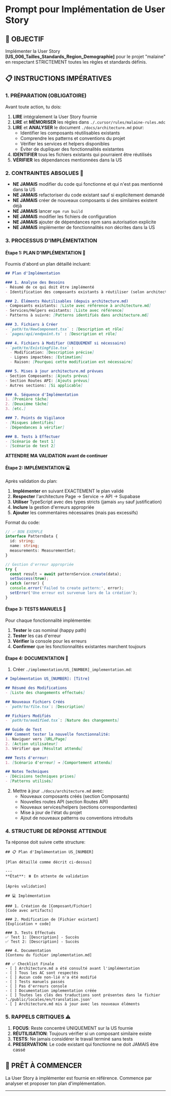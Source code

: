 # Prompt pour Implémentation de User Story

## 🎯 OBJECTIF
Implémenter la User Story **[US_006_Tailles_Standards_Region_Demographie]** pour le projet "malaine" en respectant STRICTEMENT toutes les règles et standards définis.

## 📋 INSTRUCTIONS IMPÉRATIVES

### 1. PRÉPARATION (OBLIGATOIRE)
Avant toute action, tu dois:
1. **LIRE** intégralement la User Story fournie
2. **LIRE** et **MÉMORISER** les règles dans `./.cursor/rules/malaine-rules.mdc`
3. **LIRE** et **ANALYSER** le document `./docs/architecture.md` pour:
   - Identifier les composants réutilisables existants
   - Comprendre les patterns et conventions du projet
   - Vérifier les services et helpers disponibles
   - Éviter de dupliquer des fonctionnalités existantes
4. **IDENTIFIER** tous les fichiers existants qui pourraient être réutilisés
5. **VÉRIFIER** les dépendances mentionnées dans la US

### 2. CONTRAINTES ABSOLUES 🚫
- **NE JAMAIS** modifier du code qui fonctionne et qui n'est pas mentionné dans la US
- **NE JAMAIS** refactoriser du code existant sauf si explicitement demandé
- **NE JAMAIS** créer de nouveaux composants si des similaires existent déjà
- **NE JAMAIS** lancer `npm run build` 
- **NE JAMAIS** modifier les fichiers de configuration
- **NE JAMAIS** ajouter de dépendances npm sans autorisation explicite
- **NE JAMAIS** implémenter de fonctionnalités non décrites dans la US

### 3. PROCESSUS D'IMPLÉMENTATION 

#### Étape 1: PLAN D'IMPLÉMENTATION 📝
Fournis d'abord un plan détaillé incluant:

```markdown
## Plan d'Implémentation

### 1. Analyse des Besoins
- Résumé de ce qui doit être implémenté
- Identification des composants existants à réutiliser (selon architecture.md)

### 2. Éléments Réutilisables (depuis architecture.md)
- Composants existants: [Liste avec référence à architecture.md]
- Services/Helpers existants: [Liste avec référence]
- Patterns à suivre: [Patterns identifiés dans architecture.md]

### 3. Fichiers à Créer
- `path/to/NewComponent.tsx` : [Description et rôle]
- `pages/api/endpoint.ts` : [Description et rôle]

### 4. Fichiers à Modifier (UNIQUEMENT si nécessaire)
- `path/to/ExistingFile.tsx` :
  - Modification: [Description précise]
  - Lignes impactées: [Estimation]
  - Raison: [Pourquoi cette modification est nécessaire]

### 5. Mises à jour architecture.md prévues
- Section Composants: [Ajouts prévus]
- Section Routes API: [Ajouts prévus]
- Autres sections: [Si applicable]

### 6. Séquence d'Implémentation
1. [Première tâche]
2. [Deuxième tâche]
3. [etc.]

### 7. Points de Vigilance
- [Risques identifiés]
- [Dépendances à vérifier]

### 8. Tests à Effectuer
- [Scénario de test 1]
- [Scénario de test 2]
```

**ATTENDRE MA VALIDATION avant de continuer**

#### Étape 2: IMPLÉMENTATION 💻
Après validation du plan:

1. **Implémenter** en suivant EXACTEMENT le plan validé
2. **Respecter** l'architecture Page → Service → API → Supabase
3. **Utiliser** TypeScript avec des types stricts (jamais `any` sauf justification)
4. **Inclure** la gestion d'erreurs appropriée
5. **Ajouter** les commentaires nécessaires (mais pas excessifs)

Format du code:
```typescript
// ✅ BON EXEMPLE
interface PatternData {
  id: string;
  name: string;
  measurements: MeasurementSet;
}

// Gestion d'erreur appropriée
try {
  const result = await patternService.create(data);
  setSuccess(true);
} catch (error) {
  console.error('Failed to create pattern:', error);
  setError('Une erreur est survenue lors de la création');
}
```

#### Étape 3: TESTS MANUELS 🧪
Pour chaque fonctionnalité implémentée:
1. **Tester** le cas nominal (happy path)
2. **Tester** les cas d'erreur
3. **Vérifier** la console pour les erreurs
4. **Confirmer** que les fonctionnalités existantes marchent toujours

#### Étape 4: DOCUMENTATION 📄
1. Créer `./implementation/US_[NUMBER]_implementation.md`:

```markdown
# Implémentation US_[NUMBER]: [Titre]

## Résumé des Modifications
- [Liste des changements effectués]

## Nouveaux Fichiers Créés
- `path/to/file.tsx`: [Description]

## Fichiers Modifiés
- `path/to/modified.tsx`: [Nature des changements]

## Guide de Test
### Comment tester la nouvelle fonctionnalité:
1. Naviguer vers [URL/Page]
2. [Action utilisateur]
3. Vérifier que [Résultat attendu]

### Tests d'erreur:
1. [Scénario d'erreur] → [Comportement attendu]

## Notes Techniques
- [Décisions techniques prises]
- [Patterns utilisés]
```

2. Mettre à jour `./docs/architecture.md` avec:
   - Nouveaux composants créés (section Composants)
   - Nouvelles routes API (section Routes API)
   - Nouveaux services/helpers (sections correspondantes)
   - Mise à jour de l'état du projet
   - Ajout de nouveaux patterns ou conventions introduits

### 4. STRUCTURE DE RÉPONSE ATTENDUE

Ta réponse doit suivre cette structure:

```
## 📋 Plan d'Implémentation US_[NUMBER]

[Plan détaillé comme décrit ci-dessus]

---
**État**: ⏸️ En attente de validation

[Après validation]

## 💻 Implémentation

### 1. Création de [Composant/Fichier]
[Code avec artifacts]

### 2. Modification de [Fichier existant] 
[Explication + code]

### 3. Tests Effectués
✅ Test 1: [Description] - Succès
✅ Test 2: [Description] - Succès

### 4. Documentation
[Contenu du fichier implementation.md]

## ✅ Checklist Finale
- [ ] Architecture.md a été consulté avant l'implémentation
- [ ] Tous les AC sont respectés
- [ ] Aucun code non-lié n'a été modifié  
- [ ] Tests manuels passés
- [ ] Pas d'erreurs console
- [ ] Documentation implementation créée
- [ ] Toutes les clés des traductions sont présentes dans le fichier './public/locales/en/translation.json'
- [ ] Architecture.md mis à jour avec les nouveaux éléments
```

### 5. RAPPELS CRITIQUES ⚠️

1. **FOCUS**: Reste concentré UNIQUEMENT sur la US fournie
2. **RÉUTILISATION**: Toujours vérifier si un composant similaire existe
3. **TESTS**: Ne jamais considérer le travail terminé sans tests
4. **PRESERVATION**: Le code existant qui fonctionne ne doit JAMAIS être cassé

## 🚀 PRÊT À COMMENCER

La User Story à implémenter est fournie en référence. Commence par analyser et proposer ton plan d'implémentation.

---
